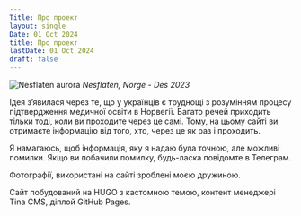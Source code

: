 ```yaml
---
Title: Про проект
layout: single
Date: 01 Oct 2024
title: Про проект
lastDate: 01 Oct 2024
draft: false
---
```


![Nesflaten aurora](/img/nesflaten-aurora.jpg)
*Nesflaten, Norge - Des 2023*

Ідея зʼявилася через те, що у українців є труднощі з розумінням процесу підтвердження медичної освіти в Норвегії. Багато речей приходить тільки тоді, коли ви проходите через це самі. Тому, на цьому сайті ви отримаєте інформацію від того, хто, через це як раз і проходить.

Я намагаюсь, щоб інформація, яку я надаю була точною, але можливі помилки. Якщо ви побачили помилку, будь-ласка повідомте в Телеграм.

Фотографії, використані на сайті зроблені моєю дружиною.

Сайт побудований на HUGO з кастомною темою, контент менеджері Tina CMS, діплой GitHub Pages.
